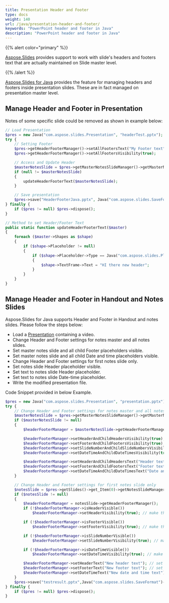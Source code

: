 ```yaml
---
title: Presentation Header and Footer
type: docs
weight: 140
url: /java/presentation-header-and-footer/
keywords: "PowerPoint header and footer in Java"
description: "PowerPoint header and footer in Java"
---
```


{{% alert color="primary" %}} 

[Aspose.Slides](/slides/java/) provides support to work with slide's headers and footers text that are actually maintained on Slide master level.

{{% /alert %}} 

[Aspose.Slides for Java](/slides/java/) provides the feature for managing headers and footers inside presentation slides. These are in fact managed on presentation master level.

## **Manage Header and Footer in Presentation**
Notes of some specific slide could be removed as shown in example below:

```php
// Load Presentation
$pres = new Java("com.aspose.slides.Presentation", "headerTest.pptx");
try {
    // Setting Footer
    $pres->getHeaderFooterManager()->setAllFootersText("My Footer text");
    $pres->getHeaderFooterManager()->setAllFootersVisibility(true);

    // Access and Update Header
    $masterNotesSlide = $pres->getMasterNotesSlideManager()->getMasterNotesSlide();
    if (null != $masterNotesSlide)
    {
        updateHeaderFooterText($masterNotesSlide);
    }

    // Save presentation
    $pres->save("HeaderFooterJava.pptx", Java("com.aspose.slides.SaveFormat")->Pptx);
} finally {
    if ($pres != null) $pres->dispose();
}
```
```php
// Method to set Header/Footer Text
public static function updateHeaderFooterText($master)
{
    foreach ($master->Shapes as $shape)
    {
        if ($shape->Placeholder != null)
        {
            if ($shape->Placeholder->Type == Java("com.aspose.slides.PlaceholderType")->Header)
            {
                $shape->TextFrame->Text = "HI there new header";
            }
        }
    }
}
```

## **Manage Header and Footer in Handout and Notes Slides**
Aspose.Slides for Java supports Header and Footer in Handout and notes slides. Please follow the steps below:

- Load a [Presentation](https://apireference.aspose.com/slides/java/com.aspose.slides/Presentation) containing a video.
- Change Header and Footer settings for notes master and all notes slides.
- Set master notes slide and all child Footer placeholders visible.
- Set master notes slide and all child Date and time placeholders visible.
- Change Header and Footer settings for first notes slide only.
- Set notes slide Header placeholder visible.
- Set text to notes slide Header placeholder.
- Set text to notes slide Date-time placeholder.
- Write the modified presentation file.

Code Snippet provided in below Example.

```php
$pres = new Java("com.aspose.slides.Presentation", "presentation.pptx");
try {
    // Change Header and Footer settings for notes master and all notes slides
    $masterNotesSlide = $pres->getMasterNotesSlideManager()->getMasterNotesSlide();
    if ($masterNotesSlide != null)
    {
        $headerFooterManager = $masterNotesSlide->getHeaderFooterManager();

        $headerFooterManager->setHeaderAndChildHeadersVisibility(true); // make the master notes slide and all child Footer placeholders visible
        $headerFooterManager->setFooterAndChildFootersVisibility(true); // make the master notes slide and all child Header placeholders visible
        $headerFooterManager->setSlideNumberAndChildSlideNumbersVisibility(true); // make the master notes slide and all child SlideNumber placeholders visible
        $headerFooterManager->setDateTimeAndChildDateTimesVisibility(true); // make the master notes slide and all child Date and time placeholders visible

        $headerFooterManager->setHeaderAndChildHeadersText("Header text"); // set text to master notes slide and all child Header placeholders
        $headerFooterManager->setFooterAndChildFootersText("Footer text"); // set text to master notes slide and all child Footer placeholders
        $headerFooterManager->setDateTimeAndChildDateTimesText("Date and time text"); // set text to master notes slide and all child Date and time placeholders
    }

    // Change Header and Footer settings for first notes slide only
    $notesSlide = $pres->getSlides()->get_Item(0)->getNotesSlideManager()->getNotesSlide();
    if ($notesSlide != null)
    {
        $headerFooterManager = notesSlide->getHeaderFooterManager();
        if (!$headerFooterManager->isHeaderVisible())
            $headerFooterManager->setHeaderVisibility(true); // make this notes slide Header placeholder visible

        if (!$headerFooterManager->isFooterVisible())
            $headerFooterManager->setFooterVisibility(true); // make this notes slide Footer placeholder visible

        if (!$headerFooterManager->isSlideNumberVisible())
            $headerFooterManager->setSlideNumberVisibility(true); // make this notes slide SlideNumber placeholder visible

        if (!$headerFooterManager->isDateTimeVisible())
            $headerFooterManager->setDateTimeVisibility(true); // make this notes slide Date-time placeholder visible

        $headerFooterManager->setHeaderText("New header text"); // set text to notes slide Header placeholder
        $headerFooterManager->setFooterText("New footer text"); // set text to notes slide Footer placeholder
        $headerFooterManager->setDateTimeText("New date and time text"); // set text to notes slide Date-time placeholder
    }
    $pres->save("testresult.pptx",Java("com.aspose.slides.SaveFormat")->Pptx);
} finally {
    if ($pres != null) $pres->dispose();
}
```
